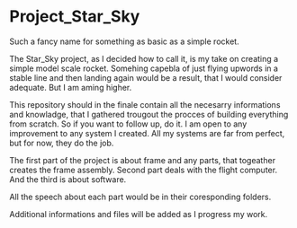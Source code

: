 # Project_Star_Sky
Such a fancy name for something as basic as a simple rocket.

The Star_Sky project, as I decided how to call it, is my take on creating a simple model scale rocket.
Somehing capebla of just flying upwords in a stable line and then landing again would be a result, that I would consider adequate. But I am aming higher.

This repository should in the finale contain all the necesarry informations and knowladge, that I gathered trougout the procces of building everything from scratch.
So if you want to follow up, do it. I am open to any improvement to any system I created. All my systems are far from perfect, but for now, they do the job.

The first part of the project is about frame and any parts, that togeather creates the frame assembly.
Second part deals with the flight computer.
And the third is about software.

All the speech about each part would be in their coresponding folders.

Additional informations and files will be added as I progress my work.
